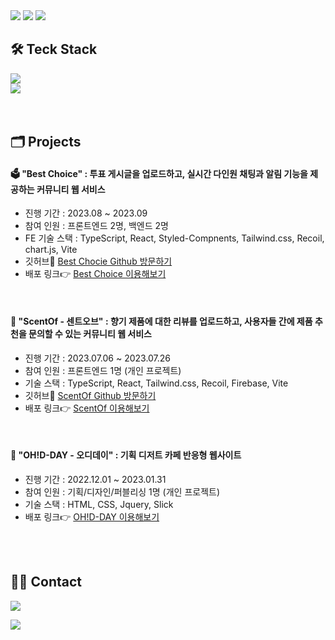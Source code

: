 <div align=left>
<img src="https://capsule-render.vercel.app/api?type=waving&height=150&fontAlign=80&fontAlignY=40&color=gradient&customColorList=0,1,7&section=header">

<img src="https://readme-typing-svg.demolab.com?font=Fira+Code&pause=1000&center=true&color=F765AF&repeat=false&width=435&lines=Hi%2C+I'm+JiYeon!👋">
<img src="https://readme-typing-svg.demolab.com?font=Fira+Code&pause=1000&center=true&color=F765AF&width=600&lines=Welcome+to+my+Github+profile+%3A&#41;;I+am+learning+front-end+development;interested+in+UI&#47;UX+and+responsive+web;like+to+learn+new+things">

## 🛠️ Teck Stack

<img src="https://skillicons.dev/icons?i=html,css,js,ts,react,vite,vercel&theme=dark"> <br />
<img src="https://skillicons.dev/icons?i=scss,styledcomponents,tailwind,git,github,figma,vscode&theme=dark"> <br />
<br /><br />

## 🗂️ Projects

  <h4>🗳️ "Best Choice" : 투표 게시글을 업로드하고, 실시간 다인원 채팅과 알림 기능을 제공하는 커뮤니티 웹 서비스</h4>
  
  - 진행 기간 : 2023.08 ~ 2023.09 <br/>
  - 참여 인원 : 프론트엔드 2명, 백엔드 2명 <br/>
  - FE 기술 스택 : TypeScript, React, Styled-Compnents, Tailwind.css, Recoil, chart.js, Vite <br/>
  - 깃허브🔧 <a href="https://github.com/winnow-2023">Best Chocie Github 방문하기</a>
  - 배포 링크👉 <a href="https://best-choice-steel.vercel.app/">Best Choice 이용해보기</a> <br/>
  <br />

  <h4>🌿 "ScentOf - 센트오브" : 향기 제품에 대한 리뷰를 업로드하고, 사용자들 간에 제품 추천을 문의할 수 있는 커뮤니티 웹 서비스</h4>
  
  - 진행 기간 : 2023.07.06 ~ 2023.07.26 <br/>
  - 참여 인원 : 프론트엔드 1명 (개인 프로젝트)
  - 기술 스택 : TypeScript, React, Tailwind.css, Recoil, Firebase, Vite <br/>
  - 깃허브🔧 <a href="https://github.com/j2yn34/ScentOf">ScentOf Github 방문하기</a>
  - 배포 링크👉 <a href="https://scent-of.vercel.app/">ScentOf 이용해보기</a> <br/>
  <br />

  <h4>🧁 "OH!D-DAY - 오디데이" : 기획 디저트 카페 반응형 웹사이트</h4>
  
  - 진행 기간 : 2022.12.01 ~ 2023.01.31 <br/>
  - 참여 인원 : 기획/디자인/퍼블리싱 1명 (개인 프로젝트)
  - 기술 스택 : HTML, CSS, Jquery, Slick <br/>
  - 배포 링크👉 <a href="https://stately-sunflower-cd4718.netlify.app/">OH!D-DAY 이용해보기</a> <br/>

<br /><br />

## 🤝🏻 Contact

<a href="mailto:j2ynd2v@gmail.com"><img src="https://img.shields.io/badge/-j2ynd2v@gmail.com-EA4335?style=for-the-badge&logo=gmail&logoColor=white"/></a>

<img src="https://capsule-render.vercel.app/api?type=waving&height=100&fontAlign=80&fontAlignY=40&color=gradient&customColorList=0,1&section=footer">  
</div>

<!--
**j2yn34/j2yn34** is a ✨ _special_ ✨ repository because its `README.md` (this file) appears on your GitHub profile.

Here are some ideas to get you started:

- 🔭 I’m currently working on ...
- 🌱 I’m currently learning ...
- 👯 I’m looking to collaborate on ...
- 🤔 I’m looking for help with ...
- 💬 Ask me about ...
- 📫 How to reach me: ...
- 😄 Pronouns: ...
- ⚡ Fun fact: ...
-->
